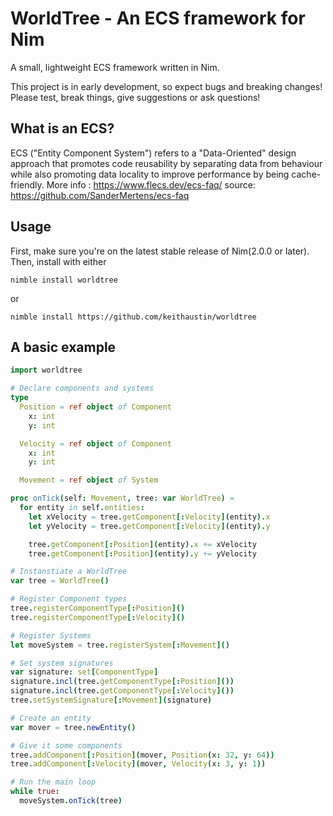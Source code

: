 # WorldTree - An ECS framework for Nim

A small, lightweight ECS framework written in Nim. 

This project is in early development, so expect bugs and breaking changes! Please test, break things, give suggestions or ask questions!

## What is an ECS?
ECS ("Entity Component System") refers to a "Data-Oriented" design approach that promotes code reusability by separating data from behaviour while also promoting data locality to improve performance by being cache-friendly. More info : https://www.flecs.dev/ecs-faq/   source: https://github.com/SanderMertens/ecs-faq


## Usage

First, make sure you're on the latest stable release of Nim(2.0.0 or later). Then, install with either

`nimble install worldtree`

or

`nimble install https://github.com/keithaustin/worldtree`

## A basic example

```nim
import worldtree

# Declare components and systems
type
  Position = ref object of Component
    x: int
    y: int

  Velocity = ref object of Component
    x: int
    y: int

  Movement = ref object of System

proc onTick(self: Movement, tree: var WorldTree) =
  for entity in self.entities:
    let xVelocity = tree.getComponent[:Velocity](entity).x
    let yVelocity = tree.getComponent[:Velocity](entity).y

    tree.getComponent[:Position](entity).x += xVelocity
    tree.getComponent[:Position](entity).y += yVelocity

# Instanstiate a WorldTree
var tree = WorldTree()

# Register Component types
tree.registerComponentType[:Position]()
tree.registerComponentType[:Velocity]()

# Register Systems
let moveSystem = tree.registerSystem[:Movement]()

# Set system signatures
var signature: set[ComponentType]
signature.incl(tree.getComponentType[:Position]())
signature.incl(tree.getComponentType[:Velocity]())
tree.setSystemSignature[:Movement](signature)

# Create an entity
var mover = tree.newEntity()

# Give it some components
tree.addComponent[:Position](mover, Position(x: 32, y: 64))
tree.addComponent[:Velocity](mover, Velocity(x: 3, y: 1))

# Run the main loop
while true:
  moveSystem.onTick(tree)
```
